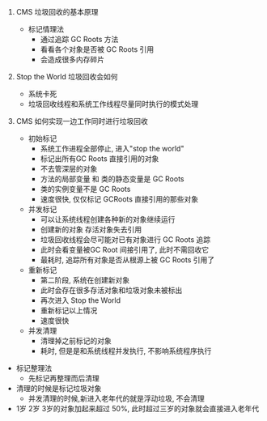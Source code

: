1. CMS 垃圾回收的基本原理
    - 标记情理法
        - 通过追踪 GC Roots 方法
        - 看看各个对象是否被 GC Roots 引用
        - 会造成很多内存碎片

2. Stop the World 垃圾回收会如何
    - 系统卡死
    - 垃圾回收线程和系统工作线程尽量同时执行的模式处理

3. CMS 如何实现一边工作同时进行垃圾回收
    - 初始标记
        - 系统工作进程全部停止, 进入"stop the world"
        - 标记出所有GC Roots 直接引用的对象
        - 不去管深层的对象
        - 方法的局部变量 和 类的静态变量是 GC Roots
        - 类的实例变量不是 GC Roots
        - 速度很快, 仅仅标记 GCRoots 直接引用的那些对象
    - 并发标记
        - 可以让系统线程创建各种新的对象继续运行
        - 创建新的对象  存活对象失去引用
        - 垃圾回收线程会尽可能对已有对象进行 GC Roots 追踪
        - 此时会看变量被GC Root 间接引用了, 此时不需回收它
        - 最耗时, 追踪所有对象是否从根源上被 GC Roots 引用了
    - 重新标记
        - 第二阶段, 系统在创建新对象
        - 此时会存在很多存活对象和垃圾对象未被标出
        - 再次进入 Stop the World
        - 重新标记以上情况
        - 速度很快
    - 并发清理
        - 清理掉之前标记的对象
        - 耗时, 但是是和系统线程并发执行, 不影响系统程序执行
- 标记整理法
    - 先标记再整理而后清理
- 清理的时候是标记垃圾对象
    - 并发清理的时候,新进入老年代的就是浮动垃圾, 不会清理
- 1岁 2岁 3岁的对象加起来超过 50%, 此时超过三岁的对象就会直接进入老年代